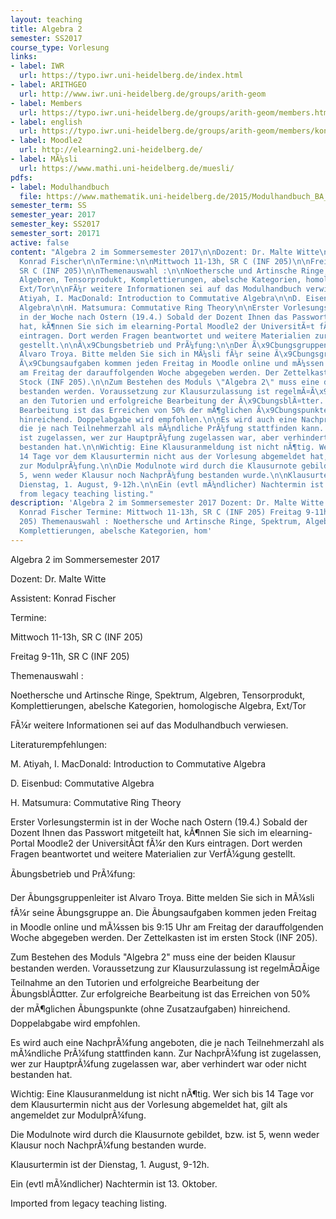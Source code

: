 ```yaml
---
layout: teaching
title: Algebra 2
semester: SS2017
course_type: Vorlesung
links:
- label: IWR
  url: https://typo.iwr.uni-heidelberg.de/index.html
- label: ARITHGEO
  url: http://www.iwr.uni-heidelberg.de/groups/arith-geom
- label: Members
  url: https://typo.iwr.uni-heidelberg.de/groups/arith-geom/members.html
- label: english
  url: https://typo.iwr.uni-heidelberg.de/groups/arith-geom/members/konrad-fischer/algebra-2.html
- label: Moodle2
  url: http://elearning2.uni-heidelberg.de/
- label: MÃ¼sli
  url: https://www.mathi.uni-heidelberg.de/muesli/
pdfs:
- label: Modulhandbuch
  file: https://www.mathematik.uni-heidelberg.de/2015/Modulhandbuch_BA_15-07-15.pdf
semester_term: SS
semester_year: 2017
semester_key: SS2017
semester_sort: 20171
active: false
content: "Algebra 2 im Sommersemester 2017\n\nDozent: Dr. Malte Witte\n\nAssistent:
  Konrad Fischer\n\nTermine:\n\nMittwoch 11-13h, SR C (INF 205)\n\nFreitag 9-11h,
  SR C (INF 205)\n\nThemenauswahl :\n\nNoethersche und Artinsche Ringe, Spektrum,
  Algebren, Tensorprodukt, Komplettierungen, abelsche Kategorien, homologische Algebra,
  Ext/Tor\n\nFÃ¼r weitere Informationen sei auf das Modulhandbuch verwiesen.\n\nLiteraturempfehlungen:\n\nM.
  Atiyah, I. MacDonald: Introduction to Commutative Algebra\n\nD. Eisenbud: Commutative
  Algebra\n\nH. Matsumura: Commutative Ring Theory\n\nErster Vorlesungstermin ist
  in der Woche nach Ostern (19.4.) Sobald der Dozent Ihnen das Passwort mitgeteilt
  hat, kÃ¶nnen Sie sich im elearning-Portal Moodle2 der UniversitÃ¤t fÃ¼r den Kurs
  eintragen. Dort werden Fragen beantwortet und weitere Materialien zur VerfÃ¼gung
  gestellt.\n\nÃ\x9Cbungsbetrieb und PrÃ¼fung:\n\nDer Ã\x9Cbungsgruppenleiter ist
  Alvaro Troya. Bitte melden Sie sich in MÃ¼sli fÃ¼r seine Ã\x9Cbungsgruppe an. Die
  Ã\x9Cbungsaufgaben kommen jeden Freitag in Moodle online und mÃ¼ssen bis 9:15 Uhr
  am Freitag der darauffolgenden Woche abgegeben werden. Der Zettelkasten ist im ersten
  Stock (INF 205).\n\nZum Bestehen des Moduls \"Algebra 2\" muss eine der beiden Klausur
  bestanden werden. Voraussetzung zur Klausurzulassung ist regelmÃ¤Ã\x9Fige Teilnahme
  an den Tutorien und erfolgreiche Bearbeitung der Ã\x9CbungsblÃ¤tter. Zur erfolgreiche
  Bearbeitung ist das Erreichen von 50% der mÃ¶glichen Ã\x9Cbungspunkte (ohne Zusatzaufgaben)
  hinreichend. Doppelabgabe wird empfohlen.\n\nEs wird auch eine NachprÃ¼fung angeboten,
  die je nach Teilnehmerzahl als mÃ¼ndliche PrÃ¼fung stattfinden kann. Zur NachprÃ¼fung
  ist zugelassen, wer zur HauptprÃ¼fung zugelassen war, aber verhindert war oder nicht
  bestanden hat.\n\nWichtig: Eine Klausuranmeldung ist nicht nÃ¶tig. Wer sich bis
  14 Tage vor dem Klausurtermin nicht aus der Vorlesung abgemeldet hat, gilt als angemeldet
  zur ModulprÃ¼fung.\n\nDie Modulnote wird durch die Klausurnote gebildet, bzw. ist
  5, wenn weder Klausur noch NachprÃ¼fung bestanden wurde.\n\nKlausurtermin ist der
  Dienstag, 1. August, 9-12h.\n\nEin (evtl mÃ¼ndlicher) Nachtermin ist 13. Oktober.\n\nImported
  from legacy teaching listing."
description: 'Algebra 2 im Sommersemester 2017 Dozent: Dr. Malte Witte Assistent:
  Konrad Fischer Termine: Mittwoch 11-13h, SR C (INF 205) Freitag 9-11h, SR C (INF
  205) Themenauswahl : Noethersche und Artinsche Ringe, Spektrum, Algebren, Tensorprodukt,
  Komplettierungen, abelsche Kategorien, hom'
---
```

Algebra 2 im Sommersemester 2017

Dozent: Dr. Malte Witte

Assistent: Konrad Fischer

Termine:

Mittwoch 11-13h, SR C (INF 205)

Freitag 9-11h, SR C (INF 205)

Themenauswahl :

Noethersche und Artinsche Ringe, Spektrum, Algebren, Tensorprodukt, Komplettierungen, abelsche Kategorien, homologische Algebra, Ext/Tor

FÃ¼r weitere Informationen sei auf das Modulhandbuch verwiesen.

Literaturempfehlungen:

M. Atiyah, I. MacDonald: Introduction to Commutative Algebra

D. Eisenbud: Commutative Algebra

H. Matsumura: Commutative Ring Theory

Erster Vorlesungstermin ist in der Woche nach Ostern (19.4.) Sobald der Dozent Ihnen das Passwort mitgeteilt hat, kÃ¶nnen Sie sich im elearning-Portal Moodle2 der UniversitÃ¤t fÃ¼r den Kurs eintragen. Dort werden Fragen beantwortet und weitere Materialien zur VerfÃ¼gung gestellt.

Ãbungsbetrieb und PrÃ¼fung:

Der Ãbungsgruppenleiter ist Alvaro Troya. Bitte melden Sie sich in MÃ¼sli fÃ¼r seine Ãbungsgruppe an. Die Ãbungsaufgaben kommen jeden Freitag in Moodle online und mÃ¼ssen bis 9:15 Uhr am Freitag der darauffolgenden Woche abgegeben werden. Der Zettelkasten ist im ersten Stock (INF 205).

Zum Bestehen des Moduls "Algebra 2" muss eine der beiden Klausur bestanden werden. Voraussetzung zur Klausurzulassung ist regelmÃ¤Ãige Teilnahme an den Tutorien und erfolgreiche Bearbeitung der ÃbungsblÃ¤tter. Zur erfolgreiche Bearbeitung ist das Erreichen von 50% der mÃ¶glichen Ãbungspunkte (ohne Zusatzaufgaben) hinreichend. Doppelabgabe wird empfohlen.

Es wird auch eine NachprÃ¼fung angeboten, die je nach Teilnehmerzahl als mÃ¼ndliche PrÃ¼fung stattfinden kann. Zur NachprÃ¼fung ist zugelassen, wer zur HauptprÃ¼fung zugelassen war, aber verhindert war oder nicht bestanden hat.

Wichtig: Eine Klausuranmeldung ist nicht nÃ¶tig. Wer sich bis 14 Tage vor dem Klausurtermin nicht aus der Vorlesung abgemeldet hat, gilt als angemeldet zur ModulprÃ¼fung.

Die Modulnote wird durch die Klausurnote gebildet, bzw. ist 5, wenn weder Klausur noch NachprÃ¼fung bestanden wurde.

Klausurtermin ist der Dienstag, 1. August, 9-12h.

Ein (evtl mÃ¼ndlicher) Nachtermin ist 13. Oktober.

Imported from legacy teaching listing.
